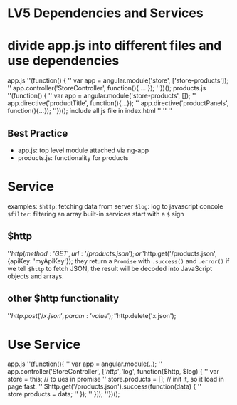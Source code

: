 # LV5 Dependencies and Services

# divide app.js into different files and use dependencies
app.js
''(function() {
''  var app = angular.module('store', ['store-products']);
''  app.controller('StoreController', function(){ ... });
''})();
products.js
''(function() {
''  var app = angular.module('store-products', []);
''  app.directive('productTitle', function(){...});
''  app.directive('productPanels', function(){...});
''})();
include all js file in index.html
''<script src="angular.js"></script>
''<script src="app.js"></script>
''<script src="products.js"></script>

## Best Practice
* app.js: top level module attached via ng-app
* products.js: functionality for products

# Service
examples:
`$http`: fetching data from server
`$log`: log to javascript concole
`$filter`: filtering an array
built-in services start with a `$` sign

## $http
''$http({method: 'GET', url: '/products.json' });
or
''$http.get('/products.json', {apiKey: 'myApiKey'});
they return a `Promise` with `.success()` and `.error()`
if we tell `$http` to fetch JSON, the result will be decoded into JavaScript objects and arrays.
## other $http functionality
''$http.post('/x.json', {param: 'value'});
''$http.delete('x.json');

# Use Service
app.js
''(function(){
''  var app = angular.module(..);
''  app.controller('StoreController', ['$http', '$log', function($http, $log) {
''   var store = this; // to ues in promise
''   store.products = []; // init it, so it load in page fast.
''   $http.get('/products.json').success(function(data) {
''     store.products = data;
''   });
''  }]);
''})();
